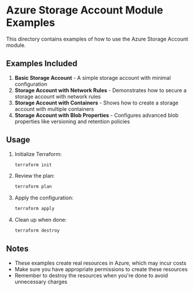 # Azure Storage Account Module Examples

This directory contains examples of how to use the Azure Storage Account module.

## Examples Included

1. **Basic Storage Account** - A simple storage account with minimal configuration
2. **Storage Account with Network Rules** - Demonstrates how to secure a storage account with network rules
3. **Storage Account with Containers** - Shows how to create a storage account with multiple containers
4. **Storage Account with Blob Properties** - Configures advanced blob properties like versioning and retention policies

## Usage

1. Initialize Terraform:
   ```bash
   terraform init
   ```

2. Review the plan:
   ```bash
   terraform plan
   ```

3. Apply the configuration:
   ```bash
   terraform apply
   ```

4. Clean up when done:
   ```bash
   terraform destroy
   ```

## Notes

- These examples create real resources in Azure, which may incur costs
- Make sure you have appropriate permissions to create these resources
- Remember to destroy the resources when you're done to avoid unnecessary charges